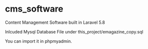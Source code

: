 # cms_software
Content Management Software built in Laravel 5.8

Inlcuded Mysql Database File under this_project/emagazine_copy.sql

You can import it in phpmyadmin.
